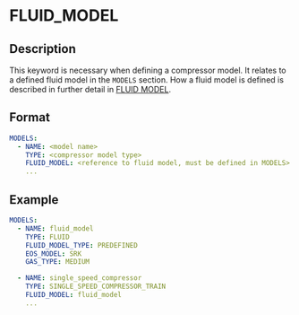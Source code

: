 # FLUID_MODEL

## Description

This keyword is necessary when defining a compressor model. It relates to a defined fluid model in the `MODELS` section. How a fluid model is defined is described in further detail in [FLUID MODEL](/about/modelling/setup/models/fluid_model).

## Format

~~~~yaml
MODELS:
  - NAME: <model name>
    TYPE: <compressor model type>
    FLUID_MODEL: <reference to fluid model, must be defined in MODELS>
    ...
~~~~

## Example

~~~~yaml
MODELS:
  - NAME: fluid_model
    TYPE: FLUID
    FLUID_MODEL_TYPE: PREDEFINED
    EOS_MODEL: SRK
    GAS_TYPE: MEDIUM

  - NAME: single_speed_compressor
    TYPE: SINGLE_SPEED_COMPRESSOR_TRAIN
    FLUID_MODEL: fluid_model
    ...
~~~~
